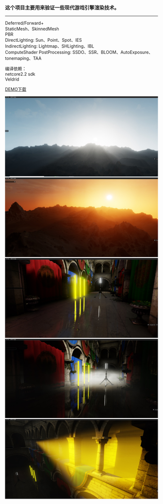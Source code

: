 ﻿### 这个项目主要用来验证一些现代游戏引擎渲染技术。
****
  
Deferred/Forward+  
StaticMesh、SkinnedMesh  
PBR  
DirectLighting: Sun、Point、Spot、IES  
IndirectLighting: Lightmap、SHLighting、IBL   
ComputeShader PostProcessing: SSDO、SSR、BLOOM、AutoExposure、tonemaping、TAA  

编译依赖：  
netcore2.2 sdk  
Veldrid

[DEMO下载](https://share.weiyun.com/5rnysAY)

![](pics/atmospheric%20scattering3.jpg "AtmosphericScattering") 
![](pics/atmospheric%20scattering2.jpg "AtmosphericScattering")  
![](pics/ssr.jpg "ScreenSpaceReflection+ReflectionProbe")  
![](pics/volumefog.jpg "FogVolume")  
![](pics/volumelight.jpg "VolumetricLighting")  


